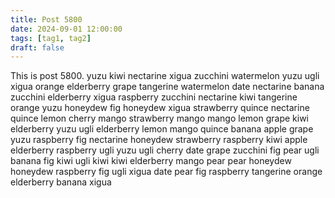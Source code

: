 ```yaml
---
title: Post 5800
date: 2024-09-01 12:00:00
tags: [tag1, tag2]
draft: false
---
```

This is post 5800.
yuzu
kiwi
nectarine
xigua
zucchini
watermelon
yuzu
ugli
xigua
orange
elderberry
grape
tangerine
watermelon
date
nectarine
banana
zucchini
elderberry
xigua
raspberry
zucchini
nectarine
kiwi
tangerine
orange
yuzu
honeydew
fig
honeydew
xigua
strawberry
quince
nectarine
quince
lemon
cherry
mango
strawberry
mango
mango
lemon
grape
kiwi
elderberry
yuzu
ugli
elderberry
lemon
mango
quince
banana
apple
grape
yuzu
raspberry
fig
nectarine
honeydew
strawberry
raspberry
kiwi
apple
elderberry
raspberry
ugli
yuzu
ugli
cherry
date
grape
zucchini
fig
pear
ugli
banana
fig
kiwi
ugli
kiwi
kiwi
elderberry
mango
pear
pear
honeydew
honeydew
raspberry
fig
ugli
xigua
date
pear
fig
raspberry
tangerine
orange
elderberry
banana
xigua
